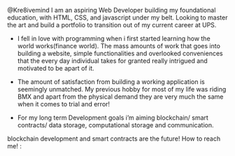  @Kre8ivemind
I am an aspiring Web Developer building my foundational education, with HTML, CSS, and javascript under my belt. Looking to master the art and build a portfolio to transition out of my current career at UPS.

- I fell in love with programming when i first started learning how the world works(finance world). The mass amounts of work
  that goes into building a website, simple functionalities and overlooked conveniences that the every day individual takes for granted really intrigued and motivated to be apart of it.
- The amount of satisfaction from building a working application is seemingly unmatched. My previous hobby for most of my life was riding BMX and apart from the physical demand they are very much the same when it comes to trial and error! 

- For my long term Development goals i’m aiming blockchain/ smart contracts/ data storage, computational storage and communication.
 
blockchain development and smart contracts are the future!
How to reach me! :

<!---
Kre8ivemind/Kre8ivemind is a ✨ special ✨ repository because its `README.md` (this file) appears on your GitHub profile.
You can click the Preview link to take a look at your changes.
--->
